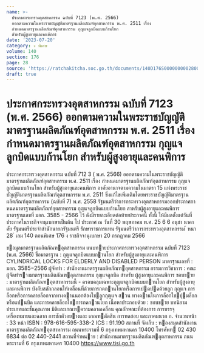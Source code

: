 ```yaml
---
name: >-
  ประกาศกระทรวงอุตสาหกรรม ฉบับที่ 7123 (พ.ศ. 2566)
  ออกตามความในพระราชบัญญัติมาตรฐานผลิตภัณฑ์อุตสาหกรรม พ.ศ. 2511 เรื่อง
  กำหนดมาตรฐานผลิตภัณฑ์อุตสาหกรรม กุญแจลูกบิดแบบก้านโยก
  สำหรับผู้สูงอายุและคนพิการ
date: '2023-07-20'
category: ง พิเศษ
volume: 140
section: 176
page: 28
source: 'https://ratchakitcha.soc.go.th/documents/140D176S0000000002800.pdf'
draft: true
---
```


# ประกาศกระทรวงอุตสาหกรรม ฉบับที่ 7123 (พ.ศ. 2566) ออกตามความในพระราชบัญญัติมาตรฐานผลิตภัณฑ์อุตสาหกรรม พ.ศ. 2511 เรื่อง กำหนดมาตรฐานผลิตภัณฑ์อุตสาหกรรม กุญแจลูกบิดแบบก้านโยก สำหรับผู้สูงอายุและคนพิการ

ประกาศกระทรวงอุตสาหกรรม ฉบับที่ 712 3 ( พ.ศ. 2566) ออกตามความในพระราชบัญญัติมาตรฐานผลิตภัณฑ์อุตสาหกรรม พ.ศ. 2511 เรื่อง กำหนดมาตรฐานผลิตภัณฑ์อุตสาหกรรม กุญแจลูกบิดแบบก้านโยก สำหรับผู้สูงอายุและคนพิการ อาศัยอานาจตามความในมาตรา 15 แห่งพระราชบัญญัติมาตรฐานผลิตภัณฑ์อุตสาหกรรม พ.ศ. 2511 ซึ่งแก้ไขเพิ่มเติมโดยพระราชบัญญัติมาตรฐานผลิตภัณฑ์อุตสาหกรรม (ฉบับที่ 7) พ.ศ. 2558 รัฐมนตรีว่าการกระทรวงอุตสาหกรรมออกประกาศกาหนดมาตรฐานผลิตภัณฑ์อุตสาหกรรม กุญแจลูกบิดแบบก้านโยก สาหรับผู้สูงอายุและคนพิการ มาตรฐานเลขที่ มอก. 3585 - 2566 ไว้ ดังมีรายละเอียดต่อท้ายประกาศนี้ ทั้งนี้ ให้มีผลตั้งแต่วันที่ประกาศในราชกิจจานุเบกษาเป็นต้น ไป ประกาศ ณ วันที่ 30 พฤษภาคม พ.ศ. 25 6 6 อนุชา นาคาศัย รัฐมนตรีประจำสำนักนายกรัฐมนตรี รักษาราชการแทน รัฐมนตรีว่าการกระทรวงอุตสาหกรรม ้ หนา 28 ่ เลม 140 ตอนพิเศษ 176 ง ราชกิจจานุเบกษา 20 กรกฎาคม 2566

ขอมูลมาตรฐานผลิตภัณฑอุตสาหกรรม แนบทายประกาศกระทรวงอุตสาหกรรม ฉบับที่ 7123 (พ.ศ. 2566) ชื่อมาตรฐาน : กุญแจลูกบิดแบบกานโยก สําหรับผู้สูงอายุและคนพิการ CYLINDRICAL LOCKS FOR ELDERLY AND DISABLED PERSON มาตรฐานเลขที่ : มอก. 3585−2566 ผู้จัดทํา : สํานักงานมาตรฐานผลิตภัณฑอุตสาหกรรม กรรมการวิชาการ : คณะผู้จัดทํารางมาตรฐานผลิตภัณฑอุตสาหกรรม กุญแจลูกบิด สําหรับ ผู้สูงอายุและคนพิการ ขอบขาย : มาตรฐานผลิตภัณฑอุตสาหกรรมนี้ - ครอบคลุมเฉพาะกุญแจลูกบิดแบบกานโยก สําหรับผู้สูงอายุและคนพิการ บังคับสลักกลอนให้เคลื่อนที่ด้วยการกดกานโยกหรือการเปดปดด้วยลูก กุญแจ การล็อกหรือการคลายล็อกจากทางดานนอกต้องใชลูกกุญแจ สวน ทางดานในการล็อกใชปุมล็อกหรือแปนบิด และการคลายล็อกใชการกดกานโยก เนื้อหาประกอบด้วย : ขอบขาย บทนิยาม ประเภทและชั้นคุณภาพ มิติและเกณฑความคลาดเคลื่อน คุณลักษณะที่ต้องการ การบรรจุ เครื่องหมายและฉลาก การชักตัวอยางและ เกณฑตัดสิน การทดสอบ และภาคผนวก ก. จํานวนหน้า : 33 หน้า ISBN : 978-616-595-338-2 ICS : 91.190 สถานที่ จัดเก็บ : หองสมุดสํานักงานมาตรฐานผลิตภัณฑอุตสาหกรรม ถนนพระรามที่ 6 กรุงเทพมหานคร 10400 โทรศัพท 02 430 6834 ต่อ 02 440-2441 สถานที่จําหนาย : สํานักงานมาตรฐานผลิตภัณฑอุตสาหกรรม ถนนพระรามที่ 6 กรุงเทพมหานคร 10400 https://www.tisi.go.th

